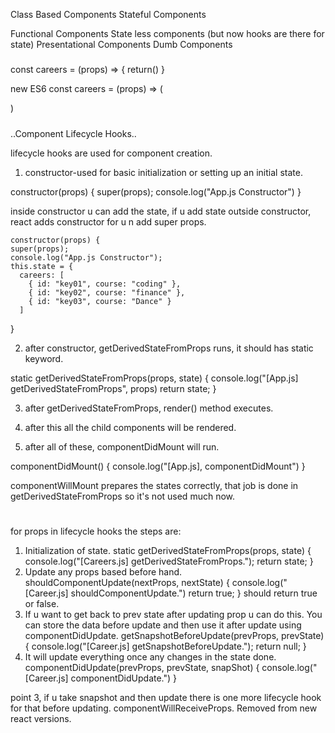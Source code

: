 Class Based Components
Stateful Components

Functional Components
State less components (but now hooks are there for state)
Presentational Components
Dumb Components

#####
const careers = (props) => {
    return() 
}

new ES6
const careers = (props) => (
    
)
#####

..Component Lifecycle Hooks..

lifecycle hooks are used for component creation.

1. constructor-used for basic initialization or setting up an initial state.
  
  constructor(props) {
    super(props);
    console.log("App.js Constructor")
  }

inside constructor u can add the state, if u add state outside constructor, react adds constructor for u n add super props.

    constructor(props) {
    super(props);
    console.log("App.js Constructor");
    this.state = {
      careers: [
        { id: "key01", course: "coding" },
        { id: "key02", course: "finance" },
        { id: "key03", course: "Dance" }
      ]
  }

2. after constructor, getDerivedStateFromProps runs, it should has static keyword.

  static getDerivedStateFromProps(props, state) {
    console.log("[App.js] getDerivedStateFromProps", props)
    return state;
  }

3. after getDerivedStateFromProps, render() method executes.

4. after this all the child components will be rendered.

5. after all of these, componentDidMount will run.
  
  componentDidMount() {
    console.log("[App.js], componentDidMount")
  }

componentWillMount prepares the states correctly, that job is done in getDerivedStateFromProps so it's not used much now.

#

for props in lifecycle hooks the steps are:

1. Initialization of state.
    static getDerivedStateFromProps(props, state) {
        console.log("[Careers.js] getDerivedStateFromProps.");
        return state;
    }
2. Update any props based before hand.
    shouldComponentUpdate(nextProps, nextState) {
        console.log("[Career.js] shouldComponentUpdate.")
        return true;
    }
    should return true or false.
3. If u want to get back to prev state after updating prop u can do this. You can store the data before update and then use it after update using componentDidUpdate.
    getSnapshotBeforeUpdate(prevProps, prevState) {
        console.log("[Career.js] getSnapshotBeforeUpdate.");
        return null;
    }
4. It will update everything once any changes in the state done.
    componentDidUpdate(prevProps, prevState, snapShot) {
        console.log("[Career.js] componentDidUpdate.")
    }

point 3, if u take snapshot and then update there is one more lifecycle hook for that before updating. componentWillReceiveProps. Removed from new react versions.
